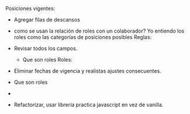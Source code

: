 Posiciones vigentes:

- Agregar filas de descansos

- como se usan la relación de roles con un colaborador? Yo entiendo los roles como las categorías de  posiciones posibles
Reglas:
- Revisar todos los campos.
  - Que son roles
  Roles:
- Eliminar fechas de vigencia y realistas ajustes consecuentes.
- Que son roles

- 
- Refactorizar, usar librería practica javascript en vez de vanilla. 
